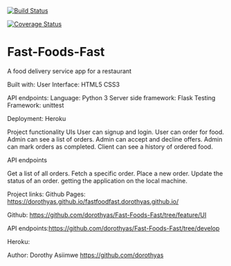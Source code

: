 [![Build Status](https://travis-ci.com/dorothyas/Fast-Foods-Fast.svg?branch=develop)](https://travis-ci.com/dorothyas/Fast-Foods-Fast)


[![Coverage Status](https://coveralls.io/repos/github/dorothyas/Fast-Foods-Fast/badge.svg?branch=master)](https://coveralls.io/github/dorothyas/Fast-Foods-Fast?branch=master)

# Fast-Foods-Fast
A food delivery service app for a restaurant 

Built with:
User Interface:
HTML5
CSS3

API endpoints:
Language: Python 3
Server side framework: Flask
Testing Framework: unittest

Deployment:
Heroku

Project functionality
UIs
User can signup and login.
User can order for food.
Admin can see a list of orders.
Admin can accept and decline offers.
Admin can mark orders as completed.
Client can see a history of ordered food.

API endpoints

Get a list of all orders.
Fetch a specific order.
Place a new order.
Update the status of an order.
getting the application on the local machine.


Project links:
Github Pages: https://dorothyas.github.io/fastfoodfast.dorothyas.github.io/

Github: https://github.com/dorothyas/Fast-Foods-Fast/tree/feature/UI 

API endpoints:https://github.com/dorothyas/Fast-Foods-Fast/tree/develop

Heroku: 


Author:
Dorothy Asiimwe
https://github.com/dorothyas